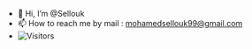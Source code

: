 - 👋 Hi, I’m @Sellouk
- 📫 How to reach me by mail : mohamedsellouk99@gmail.com
- ![Visitors](https://api.visitorbadge.io/api/visitors?path=https%3A%2F%2Fgithub.com%2FSellouk&label=Visitors&labelColor=%232ccce4&countColor=%23555555)



